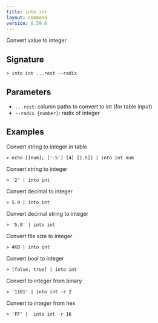 ```yaml
---
title: into int
layout: command
version: 0.59.0
---
```


Convert value to integer

## Signature

```> into int ...rest --radix```

## Parameters

 -  `...rest`: column paths to convert to int (for table input)
 -  `--radix {number}`: radix of integer

## Examples

Convert string to integer in table
```shell
> echo [[num]; ['-5'] [4] [1.5]] | into int num
```

Convert string to integer
```shell
> '2' | into int
```

Convert decimal to integer
```shell
> 5.9 | into int
```

Convert decimal string to integer
```shell
> '5.9' | into int
```

Convert file size to integer
```shell
> 4KB | into int
```

Convert bool to integer
```shell
> [false, true] | into int
```

Convert to integer from binary
```shell
> '1101' | into int -r 2
```

Convert to integer from hex
```shell
> 'FF' |  into int -r 16
```

